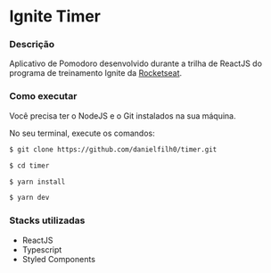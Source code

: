 # Ignite Timer

### Descrição
Aplicativo de Pomodoro desenvolvido durante a trilha de ReactJS do programa de treinamento Ignite da <a href="https://www.rocketseat.com.br/">Rocketseat</a>.

### Como executar

Você precisa ter o NodeJS e o Git instalados na sua máquina.

No seu terminal, execute os comandos:

```bash
$ git clone https://github.com/danielfilh0/timer.git

$ cd timer

$ yarn install

$ yarn dev

```

### Stacks utilizadas
- ReactJS
- Typescript
- Styled Components
